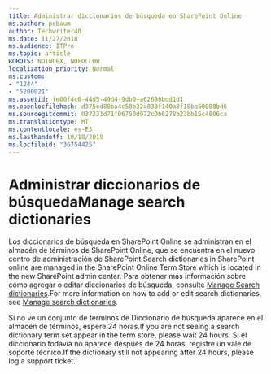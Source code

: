 ```yaml
---
title: Administrar diccionarios de búsqueda en SharePoint Online
ms.author: pebaum
author: Techwriter40
ms.date: 11/27/2018
ms.audience: ITPro
ms.topic: article
ROBOTS: NOINDEX, NOFOLLOW
localization_priority: Normal
ms.custom:
- "1244"
- "5200021"
ms.assetid: fe00f4c0-44d5-49d4-9db0-a62698bcd1d1
ms.openlocfilehash: d375ed80ba4c58b32a830f140a8f18ba50008bd6
ms.sourcegitcommit: 037331d71f06750d972c0b6278b23bb15c4806ca
ms.translationtype: MT
ms.contentlocale: es-ES
ms.lasthandoff: 10/18/2019
ms.locfileid: "36754425"
---
```

# <a name="manage-search-dictionaries"></a><span data-ttu-id="58ec4-102">Administrar diccionarios de búsqueda</span><span class="sxs-lookup"><span data-stu-id="58ec4-102">Manage search dictionaries</span></span>

<span data-ttu-id="58ec4-103">Los diccionarios de búsqueda en SharePoint Online se administran en el almacén de términos de SharePoint Online, que se encuentra en el nuevo centro de administración de SharePoint.</span><span class="sxs-lookup"><span data-stu-id="58ec4-103">Search dictionaries in SharePoint online are managed in the SharePoint Online Term Store which is located in the new SharePoint admin center.</span></span> <span data-ttu-id="58ec4-104">Para obtener más información sobre cómo agregar o editar diccionarios de búsqueda, consulte [Manage Search dictionaries](https://go.microsoft.com/fwlink/?linkid=2044669&amp;clcid=0x409).</span><span class="sxs-lookup"><span data-stu-id="58ec4-104">For more information on how to add or edit search dictionaries, see [Manage search dictionaries](https://go.microsoft.com/fwlink/?linkid=2044669&amp;clcid=0x409).</span></span>
  
<span data-ttu-id="58ec4-105">Si no ve un conjunto de términos de Diccionario de búsqueda aparece en el almacén de términos, espere 24 horas.</span><span class="sxs-lookup"><span data-stu-id="58ec4-105">If you are not seeing a search dictionary term set appear in the term store, please wait 24 hours.</span></span> <span data-ttu-id="58ec4-106">Si el diccionario todavía no aparece después de 24 horas, registre un vale de soporte técnico.</span><span class="sxs-lookup"><span data-stu-id="58ec4-106">If the dictionary still not appearing after 24 hours, please log a support ticket.</span></span>
  